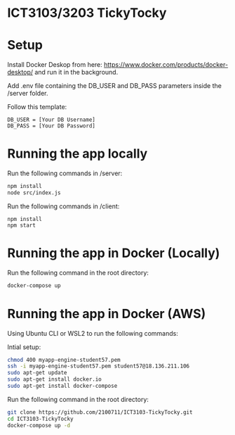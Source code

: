 # ICT3103/3203 TickyTocky

# Setup

Install Docker Deskop from here: https://www.docker.com/products/docker-desktop/ and run it in the background.

Add .env file containing the DB_USER and DB_PASS parameters inside the /server folder.

Follow this template:

```env
DB_USER = [Your DB Username]
DB_PASS = [Your DB Password]
```

# Running the app locally

Run the following commands in /server:

```bash
npm install
node src/index.js
```

Run the following commands in /client:

```
npm install
npm start
```

# Running the app in Docker (Locally)

Run the following command in the root directory:

```bash
docker-compose up
```

# Running the app in Docker (AWS)

Using Ubuntu CLI or WSL2 to run the following commands:

Intial setup:

```bash
chmod 400 myapp-engine-student57.pem
ssh -i myapp-engine-student57.pem student57@18.136.211.106
sudo apt-get update
sudo apt-get install docker.io
sudo apt-get install docker-compose
```

Run the following command in the root directory:

```bash
git clone https://github.com/2100711/ICT3103-TickyTocky.git
cd ICT3103-TickyTocky
docker-compose up -d
```
